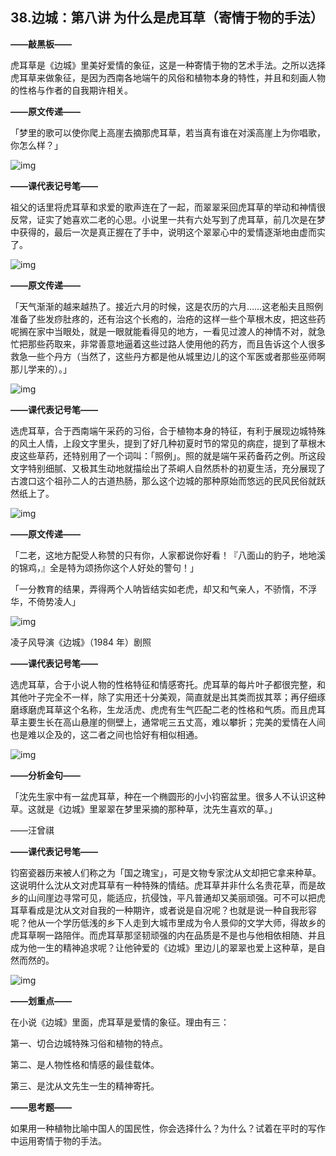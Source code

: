 ## 38.边城：第八讲 为什么是虎耳草（寄情于物的手法）
**——敲黑板——**


虎耳草是《边城》里美好爱情的象征，这是一种寄情于物的艺术手法。之所以选择虎耳草来做象征，是因为西南各地端午的风俗和植物本身的特性，并且和刻画人物的性格与作者的自我期许相关。


**——原文传递——**


「梦里的歌可以使你爬上高崖去摘那虎耳草，若当真有谁在对溪高崖上为你唱歌，你怎么样？」


  



![img](https://pic2.zhimg.com/v2-7e2e0efc6a2ad266e2145dd23d681034.webp)

  



**——课代表记号笔——**


祖父的话里将虎耳草和求爱的歌声连在了一起，而翠翠采回虎耳草的举动和神情很反常，证实了她喜欢二老的心思。小说里一共有六处写到了虎耳草，前几次是在梦中获得的，最后一次是真正握在了手中，说明这个翠翠心中的爱情逐渐地由虚而实了。


  



![img](https://pic4.zhimg.com/v2-a5891d08a21534f6c68b0fd179e91a65.webp)

  



**——原文传递——**


「天气渐渐的越来越热了。接近六月的时候，这是农历的六月……这老船夫且照例准备了些发痧肚疼的，还有治这个长疱的，治疮的这样一些个草根木皮，把这些药呢搁在家中当眼处，就是一眼就能看得见的地方，一看见过渡人的神情不对，就急忙把那些药取来，非常善意地逼着这些过路人使用他的药方，而且告诉这个人很多救急一些个丹方（当然了，这些丹方都是他从城里边儿的这个军医或者那些巫师啊那儿学来的）。」


  



![img](https://pic4.zhimg.com/v2-94d9a0a54736cf753a8571056b0f4d04.webp)

  



**——课代表记号笔——**


选虎耳草，合于西南端午采药的习俗，合于植物本身的特征，有利于展现边城特殊的风土人情，上段文字里头，提到了好几种初夏时节的常见的病症，提到了草根木皮这些草药，还特别用了一个词叫：「照例」。照的就是端午采药备药之例。所这段文字特别细腻、又极其生动地就描绘出了茶峒人自然质朴的初夏生活，充分展现了古渡口这个祖孙二人的古道热肠，那么这个边城的那种原始而悠远的民风民俗就跃然纸上了。


  



![img](https://pic4.zhimg.com/v2-98b7edb90ff27eb731e04645870296a2.webp)

  



**——原文传递——**


「二老，这地方配受人称赞的只有你，人家都说你好看！『八面山的豹子，地地溪的锦鸡，』全是特为颂扬你这个人好处的警句！」


「一分教育的结果，弄得两个人呐皆结实如老虎，却又和气亲人，不骄惰，不浮华，不倚势凌人」


  



![img](https://pic3.zhimg.com/v2-b586b417992a60c9ccea249e62dd23e6.webp)

  



凌子风导演《边城》（1984 年）剧照


**——课代表记号笔——**


选虎耳草，合于小说人物的性格特征和情感寄托。虎耳草的每片叶子都很完整，和其他叶子完全不一样，除了实用还十分美观，简直就是出其类而拔其萃；再仔细琢磨琢磨虎耳草这个名称，生龙活虎、虎虎有生气匹配二老的性格和气质。而且虎耳草主要生长在高山悬崖的侧壁上，通常呢三五丈高，难以攀折；完美的爱情在人间也是难以企及的，这二者之间也恰好有相似相通。


  



![img](https://pic3.zhimg.com/v2-e35691072499afc565cb3833bafe0b15.webp)

  



**——分析金句——**


「沈先生家中有一盆虎耳草，种在一个椭圆形的小小钧窑盆里。很多人不认识这种草。这就是《边城》里翠翠在梦里采摘的那种草，沈先生喜欢的草。」


——汪曾祺


**——课代表记号笔——**


钧窑瓷器历来被人们称之为「国之瑰宝」，可是文物专家沈从文却把它拿来种草。这说明什么沈从文对虎耳草有一种特殊的情结。虎耳草并非什么名贵花草，而是故乡的山间崖边寻常可见，能适应，抗侵蚀，平凡普通却又美丽顽强。可不可以把虎耳草看成是沈从文对自我的一种期许，或者说是自况呢？也就是说一种自我形容呢？他从一个学历低浅的乡下人走到大城市里成为令人景仰的文学大师，得故乡的虎耳草啊一路陪伴。而虎耳草那坚韧顽强的内在品质是不是也与他相依相随、并且成为他一生的精神追求呢？让他钟爱的《边城》里边儿的翠翠也爱上这种草，是自然而然的。


  



![img](https://pic1.zhimg.com/v2-72b938f9e7e665a1272de69b84ecf9ed.webp)

  



**——划重点——**


在小说《边城》里面，虎耳草是爱情的象征。理由有三：


第一、切合边城特殊习俗和植物的特点。


第二、是人物性格和情感的最佳载体。


第三、是沈从文先生一生的精神寄托。


**——思考题——**


如果用一种植物比喻中国人的国民性，你会选择什么？为什么？试着在平时的写作中运用寄情于物的手法。

